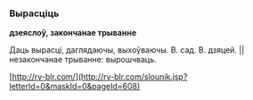 ### Вырасціць
**дзеяслоў, закончанае трыванне**

Даць вырасці, даглядаючы, выхоўваючы. В. сад. В. дзяцей. || незакончанае трыванне: вырошчваць.

<a rel="author">[http://rv-blr.com/](http://rv-blr.com/slounik.jsp?letterId=0&maskId=0&pageId=608)</a>

